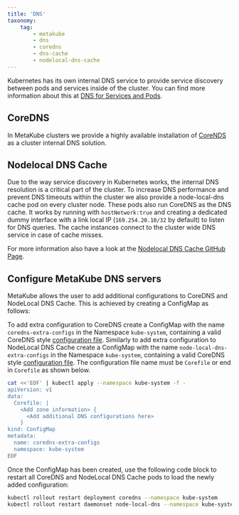 ```yaml
---
title: 'DNS'
taxonomy:
    tag:
        - metakube
        - dns
        - coredns
        - dns-cache
        - nodelocal-dns-cache
---
```


Kubernetes has its own internal DNS service to provide service discovery between pods and services inside of the cluster. You can find more information about this at [DNS for Services and Pods](https://kubernetes.io/docs/concepts/services-networking/dns-pod-service/).

## CoreDNS

In MetaKube clusters we provide a highly available installation of [CoreNDS](https://coredns.io/) as a cluster internal DNS solution.

## Nodelocal DNS Cache

Due to the way service discovery in Kubernetes works, the internal DNS resolution is a critical part of the cluster. To increase DNS performance and prevent DNS timeouts within the cluster we also provide a node-local-dns cache pod on every cluster node. These pods also run CoreDNS as the DNS cache. It works by running with `hostNetwork:true` and creating a dedicated dummy interface with a link local IP (`169.254.20.10/32` by default) to listen for DNS queries. The cache instances connect to the cluster wide DNS service in case of cache misses.

For more information also have a look at the [Nodelocal DNS Cache GitHub Page](https://github.com/kubernetes/kubernetes/tree/master/cluster/addons/dns/nodelocaldns).

## Configure MetaKube DNS servers

MetaKube allows the user to add additional configurations to CoreDNS and NodeLocal DNS Cache. This is achieved by creating a ConfigMap as follows:

To add extra configuration to CoreDNS create a ConfigMap with the name `coredns-extra-configs` in the Namespace `kube-system`, containing a valid CoreDNS style [configuration file](https://coredns.io/manual/toc/#configuration).
Similarly to add extra configuration to NodeLocal DNS Cache create a ConfigMap with the name `node-local-dns-extra-configs` in the Namespace `kube-system`, containing a valid CoreDNS style [configuration file](https://coredns.io/manual/toc/#configuration).
The configuration file name must be `Corefile` or end in `Corefile` as shown below.

```bash
cat <<'EOF' | kubectl apply --namespace kube-system -f -
apiVersion: v1
data:
  Corefile: |
    <Add zone information> {
      <Add additional DNS configurations here>
    }
kind: ConfigMap
metadata:
  name: coredns-extra-configs
  namespace: kube-system
EOF
```

Once the ConfigMap has been created, use the following code block to restart all CoreDNS and NodeLocal DNS Cache pods to load the newly added configuration:

```bash
kubectl rollout restart deployment coredns --namespace kube-system
kubectl rollout restart daemonset node-local-dns --namespace kube-system
```
